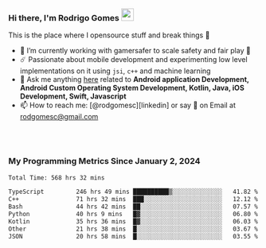 
### Hi there, I'm Rodrigo Gomes <img src="https://media.giphy.com/media/hvRJCLFzcasrR4ia7z/giphy.gif" width="25px">
This is the place where I opensource stuff and break things 🤣
- 🔭 I’m currently working with gamersafer to scale safety and fair play 💜
- ☄️ Passionate about mobile development and experimenting low level implementations on it using `jsi`, `c++` and machine learning
- 💬 Ask me anything [here](https://github.com/rodgomesc/rodgomesc/issues) related to <b>Android application Development, Android Custom Operating System Development, Kotlin, Java, iOS Development, Swift, Javascript</b>
- 📫 How to reach me: [@rodgomesc][linkedin] or say 👋 on Email at [rodgomesc@gmail.com](mailto:rodgomesc@gmail.com)


<br/>

<!-- 
<picture>
  <img src="/github-metrics.svg" alt="Metrics">
</picture>
-->

</br>

### My Programming Metrics Since January 2, 2024 


<!--START_SECTION:waka-->

```txt
Total Time: 568 hrs 32 mins

TypeScript         246 hrs 49 mins ██████████▒░░░░░░░░░░░░░░   41.82 %
C++                71 hrs 32 mins  ███░░░░░░░░░░░░░░░░░░░░░░   12.12 %
Bash               44 hrs 42 mins  ██░░░░░░░░░░░░░░░░░░░░░░░   07.57 %
Python             40 hrs 9 mins   █▓░░░░░░░░░░░░░░░░░░░░░░░   06.80 %
Kotlin             35 hrs 36 mins  █▓░░░░░░░░░░░░░░░░░░░░░░░   06.03 %
Other              21 hrs 38 mins  █░░░░░░░░░░░░░░░░░░░░░░░░   03.67 %
JSON               20 hrs 58 mins  █░░░░░░░░░░░░░░░░░░░░░░░░   03.55 %
```

<!--END_SECTION:waka-->
